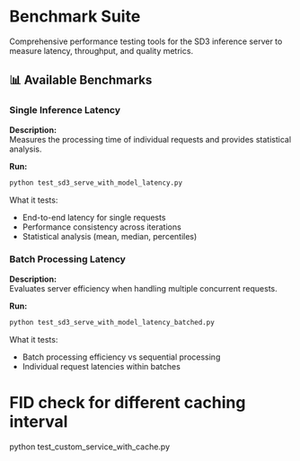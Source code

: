 # Benchmark Suite
Comprehensive performance testing tools for the SD3 inference server to measure latency, throughput, and quality metrics.

## 📊 Available Benchmarks

### Single Inference Latency
**Description:**  
Measures the processing time of individual requests and provides statistical analysis.

**Run:**
```bash
python test_sd3_serve_with_model_latency.py
```
What it tests:
- End-to-end latency for single requests
- Performance consistency across iterations
- Statistical analysis (mean, median, percentiles)

### Batch Processing Latency
**Description:**  
Evaluates server efficiency when handling multiple concurrent requests.

**Run:**
```bash
python test_sd3_serve_with_model_latency_batched.py
```
What it tests:
- Batch processing efficiency vs sequential processing
- Individual request latencies within batches


# FID check for different caching interval
python test_custom_service_with_cache.py

